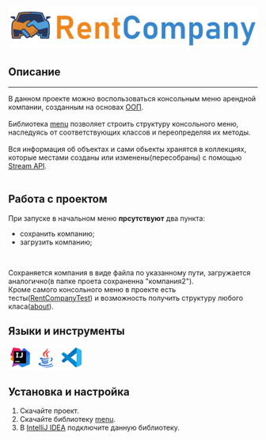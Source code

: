 
# ![__RentCompany__](icons/label.png)



## __Описание__
***
В данном проекте можно воспользоваться консольным меню арендной компании, созданным на основах [ООП](https://javarush.com/groups/posts/principy-oop).  
<br>
Библиотека [menu]() позволяет строить структуру консольного меню, наследуясь от соответствующих классов и переопределяя их методы.  
<br>
Вся информация об объектах и сами обьекты хранятся в коллекциях, 
которые местами созданы или изменены(пересобраны) с помощью [Stream API](https://javarush.com/groups/posts/2203-stream-api).  
<br>
## __Работа с проектом__
При запуске в начальном меню __прсутствуют__ два пункта:
- сохранить компанию; 
- загрузить компанию;
<br>

Сохраняется компания в виде файла по указанному пути, загружается аналогично(в папке проета сохраненна "компания2"). 
<br> 
Кроме самого консольного меню в проекте есть тесты([RentCompanyTest](https://github.com/Alexey7721/rent-company/blob/master/src/com/company/tests/RentCompanyTest.java)) и возможность получить структуру любого класа([about](https://github.com/Alexey7721/rent-company/tree/master/src/com/company/about)).




## __Языки и инструменты__

[![IntelliJ IDEA](icons/intellij-idea-48.png)](https://www.jetbrains.com/idea/)
[![Java](icons/java-coffee-cup-48.png)](https://www.java.com/ru/)
[![Visual studio code](icons/visual-studio-code-2019-48.png)](https://code.visualstudio.com/)



## __Установка и настройка__
1. Скачайте проект.
2. Скачайте библиотеку [menu]().
3. В [IntelliJ IDEA](icons/intellij-idea-48.png) подключите данную библиотеку.
